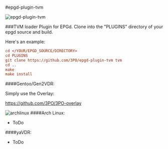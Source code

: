 #epgd-plugin-tvm

![epgd-plugin-tvm](http://dreipo.cc/tvm/tvmvdr2.png)

###TVM loader Plugin for EPGd.
Clone into the "PLUGINS" directory of your epgd source and build.

Here's an example:

```ini
cd </YOUR/EPGD_SOURCE/DIRECTORY>
cd PLUGINS
git clone https://github.com/3PO/epgd-plugin-tvm tvm
cd ..
make
make install
```

####Gentoo/Gen2VDR:

Simply use the Overlay:

https://github.com/3PO/3PO-overlay


![archlinux](http://dreipo.cc/tvm/archlinux-logo_smal.png) ####Arch Linux:

- ToDo

####yaVDR:

- ToDo

